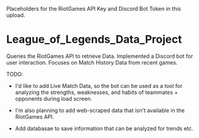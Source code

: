 Placeholders for the RiotGames API Key and Discord Bot Token in this upload.

# League_of_Legends_Data_Project
Queries the RiotGames API to retrieve Data. Implemented a Discord bot for user interaction.
Focuses on Match History Data from recent games.

TODO:

- I'd like to add Live Match Data, so the bot can be used as a tool for analyzing the strengths, weaknesses, and habits of teammates + opponents during load screen.

- I'm also planning to add web-scraped data that isn't available in the RiotGames API.

- Add databasae to save information that can be analyzed for trends etc.
